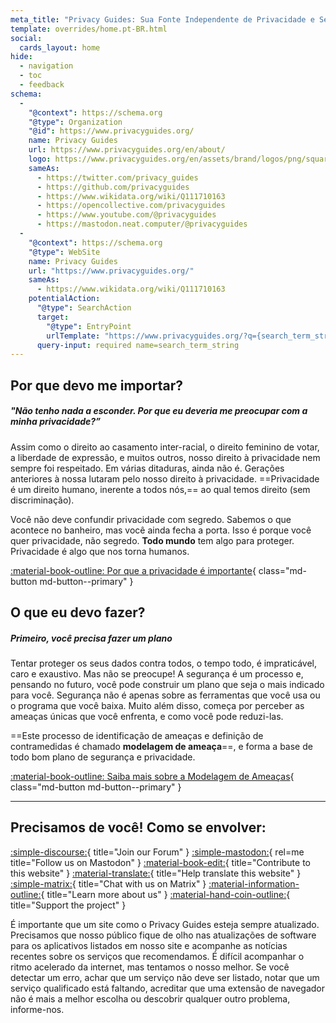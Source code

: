 ```yaml
---
meta_title: "Privacy Guides: Sua Fonte Independente de Privacidade e Segurança"
template: overrides/home.pt-BR.html
social:
  cards_layout: home
hide:
  - navigation
  - toc
  - feedback
schema:
  - 
    "@context": https://schema.org
    "@type": Organization
    "@id": https://www.privacyguides.org/
    name: Privacy Guides
    url: https://www.privacyguides.org/en/about/
    logo: https://www.privacyguides.org/en/assets/brand/logos/png/square/pg-yellow.png
    sameAs:
      - https://twitter.com/privacy_guides
      - https://github.com/privacyguides
      - https://www.wikidata.org/wiki/Q111710163
      - https://opencollective.com/privacyguides
      - https://www.youtube.com/@privacyguides
      - https://mastodon.neat.computer/@privacyguides
  - 
    "@context": https://schema.org
    "@type": WebSite
    name: Privacy Guides
    url: "https://www.privacyguides.org/"
    sameAs:
      - https://www.wikidata.org/wiki/Q111710163
    potentialAction:
      "@type": SearchAction
      target:
        "@type": EntryPoint
        urlTemplate: "https://www.privacyguides.org/?q={search_term_string}"
      query-input: required name=search_term_string
---
```


<!-- markdownlint-disable -->
## Por que devo me importar?

##### "Não tenho nada a esconder. Por que eu deveria me preocupar com a minha privacidade?”

Assim como o direito ao casamento inter-racial, o direito feminino de votar, a liberdade de expressão, e muitos outros, nosso direito à privacidade nem sempre foi respeitado. Em várias ditaduras, ainda não é. Gerações anteriores à nossa lutaram pelo nosso direito à privacidade. ==Privacidade é um direito humano, inerente a todos nós,== ao qual temos direito (sem discriminação).

Você não deve confundir privacidade com segredo. Sabemos o que acontece no banheiro, mas você ainda fecha a porta. Isso é porque você quer privacidade, não segredo. **Todo mundo** tem algo para proteger. Privacidade é algo que nos torna humanos.

[:material-book-outline: Por que a privacidade é importante](basics/why-privacy-matters.md){ class="md-button md-button--primary" }

## O que eu devo fazer?

##### Primeiro, você precisa fazer um plano

Tentar proteger os seus dados contra todos, o tempo todo, é impraticável, caro e exaustivo. Mas não se preocupe! A segurança é um processo e, pensando no futuro, você pode construir um plano que seja o mais indicado para você. Segurança não é apenas sobre as ferramentas que você usa ou o programa que você baixa. Muito além disso, começa por perceber as ameaças únicas que você enfrenta, e como você pode reduzi-las.

==Este processo de identificação de ameaças e definição de contramedidas é chamado **modelagem de ameaça**==, e forma a base de todo bom plano de segurança e privacidade.

[:material-book-outline: Saiba mais sobre a Modelagem de Ameaças](basics/threat-modeling.md){ class="md-button md-button--primary" }

---

## Precisamos de você! Como se envolver:

[:simple-discourse:](https://discuss.privacyguides.net){ title="Join our Forum" }
[:simple-mastodon:](https://mastodon.neat.computer/@privacyguides){ rel=me title="Follow us on Mastodon" }
[:material-book-edit:](https://github.com/privacyguides/privacyguides.org){ title="Contribute to this website" }
[:material-translate:](https://matrix.to/#/#pg-i18n:aragon.sh){ title="Help translate this website" }
[:simple-matrix:](https://matrix.to/#/#privacyguides:matrix.org){ title="Chat with us on Matrix" }
[:material-information-outline:](about/index.md){ title="Learn more about us" }
[:material-hand-coin-outline:](about/donate.md){ title="Support the project" }

É importante que um site como o Privacy Guides esteja sempre atualizado. Precisamos que nosso público fique de olho nas atualizações de software para os aplicativos listados em nosso site e acompanhe as notícias recentes sobre os serviços que recomendamos. É difícil acompanhar o ritmo acelerado da internet, mas tentamos o nosso melhor. Se você detectar um erro, achar que um serviço não deve ser listado, notar que um serviço qualificado está faltando, acreditar que uma extensão de navegador não é mais a melhor escolha ou descobrir qualquer outro problema, informe-nos.
